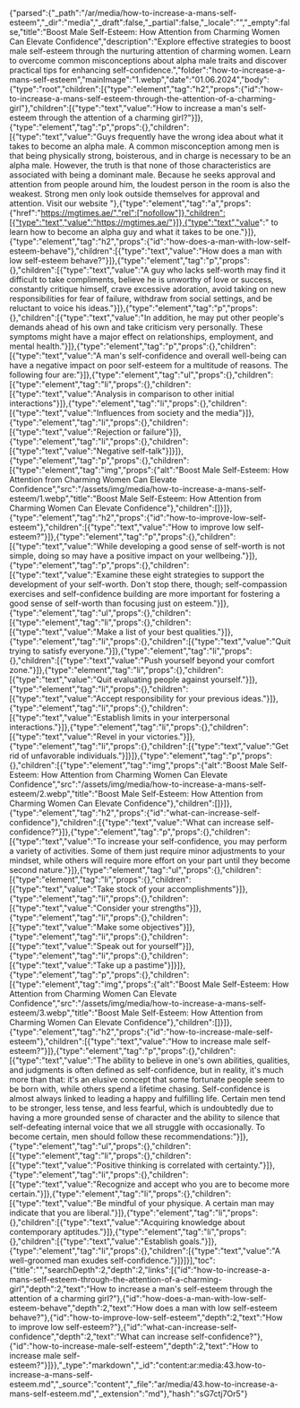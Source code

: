 {"parsed":{"_path":"/ar/media/how-to-increase-a-mans-self-esteem","_dir":"media","_draft":false,"_partial":false,"_locale":"","_empty":false,"title":"Boost Male Self-Esteem: How Attention from Charming Women Can Elevate Confidence","description":"Explore effective strategies to boost male self-esteem through the nurturing attention of charming women. Learn to overcome common misconceptions about alpha male traits and discover practical tips for enhancing self-confidence.","folder":"how-to-increase-a-mans-self-esteem","mainImage":"1.webp","date":"01.06.2024","body":{"type":"root","children":[{"type":"element","tag":"h2","props":{"id":"how-to-increase-a-mans-self-esteem-through-the-attention-of-a-charming-girl"},"children":[{"type":"text","value":"How to increase a man's self-esteem through the attention of a charming girl?"}]},{"type":"element","tag":"p","props":{},"children":[{"type":"text","value":"Guys frequently have the wrong idea about what it takes to become an alpha male. A common misconception among men is that being physically strong, boisterous, and in charge is necessary to be an alpha male. However, the truth is that none of those characteristics are associated with being a dominant male. Because he seeks approval and attention from people around him, the loudest person in the room is also the weakest. Strong men only look outside themselves for approval and attention. Visit our website "},{"type":"element","tag":"a","props":{"href":"https://mgtimes.ae/","rel":["nofollow"]},"children":[{"type":"text","value":"https://mgtimes.ae/"}]},{"type":"text","value":" to learn how to become an alpha guy and what it takes to be one."}]},{"type":"element","tag":"h2","props":{"id":"how-does-a-man-with-low-self-esteem-behave"},"children":[{"type":"text","value":"How does a man with low self-esteem behave?"}]},{"type":"element","tag":"p","props":{},"children":[{"type":"text","value":"A guy who lacks self-worth may find it difficult to take compliments, believe he is unworthy of love or success, constantly critique himself, crave excessive adoration, avoid taking on new responsibilities for fear of failure, withdraw from social settings, and be reluctant to voice his ideas."}]},{"type":"element","tag":"p","props":{},"children":[{"type":"text","value":"In addition, he may put other people's demands ahead of his own and take criticism very personally. These symptoms might have a major effect on relationships, employment, and mental health."}]},{"type":"element","tag":"p","props":{},"children":[{"type":"text","value":"A man's self-confidence and overall well-being can have a negative impact on poor self-esteem for a multitude of reasons. The following four are:"}]},{"type":"element","tag":"ul","props":{},"children":[{"type":"element","tag":"li","props":{},"children":[{"type":"text","value":"Analysis in comparison to other initial interactions"}]},{"type":"element","tag":"li","props":{},"children":[{"type":"text","value":"Influences from society and the media"}]},{"type":"element","tag":"li","props":{},"children":[{"type":"text","value":"Rejection or failure"}]},{"type":"element","tag":"li","props":{},"children":[{"type":"text","value":"Negative self-talk"}]}]},{"type":"element","tag":"p","props":{},"children":[{"type":"element","tag":"img","props":{"alt":"Boost Male Self-Esteem: How Attention from Charming Women Can Elevate Confidence","src":"/assets/img/media/how-to-increase-a-mans-self-esteem/1.webp","title":"Boost Male Self-Esteem: How Attention from Charming Women Can Elevate Confidence"},"children":[]}]},{"type":"element","tag":"h2","props":{"id":"how-to-improve-low-self-esteem"},"children":[{"type":"text","value":"How to improve low self-esteem?"}]},{"type":"element","tag":"p","props":{},"children":[{"type":"text","value":"While developing a good sense of self-worth is not simple, doing so may have a positive impact on your wellbeing."}]},{"type":"element","tag":"p","props":{},"children":[{"type":"text","value":"Examine these eight strategies to support the development of your self-worth. Don't stop there, though; self-compassion exercises and self-confidence building are more important for fostering a good sense of self-worth than focusing just on esteem."}]},{"type":"element","tag":"ul","props":{},"children":[{"type":"element","tag":"li","props":{},"children":[{"type":"text","value":"Make a list of your best qualities."}]},{"type":"element","tag":"li","props":{},"children":[{"type":"text","value":"Quit trying to satisfy everyone."}]},{"type":"element","tag":"li","props":{},"children":[{"type":"text","value":"Push yourself beyond your comfort zone."}]},{"type":"element","tag":"li","props":{},"children":[{"type":"text","value":"Quit evaluating people against yourself."}]},{"type":"element","tag":"li","props":{},"children":[{"type":"text","value":"Accept responsibility for your previous ideas."}]},{"type":"element","tag":"li","props":{},"children":[{"type":"text","value":"Establish limits in your interpersonal interactions."}]},{"type":"element","tag":"li","props":{},"children":[{"type":"text","value":"Revel in your victories."}]},{"type":"element","tag":"li","props":{},"children":[{"type":"text","value":"Get rid of unfavorable individuals."}]}]},{"type":"element","tag":"p","props":{},"children":[{"type":"element","tag":"img","props":{"alt":"Boost Male Self-Esteem: How Attention from Charming Women Can Elevate Confidence","src":"/assets/img/media/how-to-increase-a-mans-self-esteem/2.webp","title":"Boost Male Self-Esteem: How Attention from Charming Women Can Elevate Confidence"},"children":[]}]},{"type":"element","tag":"h2","props":{"id":"what-can-increase-self-confidence"},"children":[{"type":"text","value":"What can increase self-confidence?"}]},{"type":"element","tag":"p","props":{},"children":[{"type":"text","value":"To increase your self-confidence, you may perform a variety of activities. Some of them just require minor adjustments to your mindset, while others will require more effort on your part until they become second nature."}]},{"type":"element","tag":"ul","props":{},"children":[{"type":"element","tag":"li","props":{},"children":[{"type":"text","value":"Take stock of your accomplishments"}]},{"type":"element","tag":"li","props":{},"children":[{"type":"text","value":"Consider your strengths"}]},{"type":"element","tag":"li","props":{},"children":[{"type":"text","value":"Make some objectives"}]},{"type":"element","tag":"li","props":{},"children":[{"type":"text","value":"Speak out for yourself"}]},{"type":"element","tag":"li","props":{},"children":[{"type":"text","value":"Take up a pastime"}]}]},{"type":"element","tag":"p","props":{},"children":[{"type":"element","tag":"img","props":{"alt":"Boost Male Self-Esteem: How Attention from Charming Women Can Elevate Confidence","src":"/assets/img/media/how-to-increase-a-mans-self-esteem/3.webp","title":"Boost Male Self-Esteem: How Attention from Charming Women Can Elevate Confidence"},"children":[]}]},{"type":"element","tag":"h2","props":{"id":"how-to-increase-male-self-esteem"},"children":[{"type":"text","value":"How to increase male self-esteem?"}]},{"type":"element","tag":"p","props":{},"children":[{"type":"text","value":"The ability to believe in one's own abilities, qualities, and judgments is often defined as self-confidence, but in reality, it's much more than that: it's an elusive concept that some fortunate people seem to be born with, while others spend a lifetime chasing. Self-confidence is almost always linked to leading a happy and fulfilling life. Certain men tend to be stronger, less tense, and less fearful, which is undoubtedly due to having a more grounded sense of character and the ability to silence that self-defeating internal voice that we all struggle with occasionally. To become certain, men should follow these recommendations:"}]},{"type":"element","tag":"ul","props":{},"children":[{"type":"element","tag":"li","props":{},"children":[{"type":"text","value":"Positive thinking is correlated with certainty."}]},{"type":"element","tag":"li","props":{},"children":[{"type":"text","value":"Recognize and accept who you are to become more certain."}]},{"type":"element","tag":"li","props":{},"children":[{"type":"text","value":"Be mindful of your physique. A certain man may indicate that you are liberal."}]},{"type":"element","tag":"li","props":{},"children":[{"type":"text","value":"Acquiring knowledge about contemporary aptitudes."}]},{"type":"element","tag":"li","props":{},"children":[{"type":"text","value":"Establish goals."}]},{"type":"element","tag":"li","props":{},"children":[{"type":"text","value":"A well-groomed man exudes self-confidence."}]}]}],"toc":{"title":"","searchDepth":2,"depth":2,"links":[{"id":"how-to-increase-a-mans-self-esteem-through-the-attention-of-a-charming-girl","depth":2,"text":"How to increase a man's self-esteem through the attention of a charming girl?"},{"id":"how-does-a-man-with-low-self-esteem-behave","depth":2,"text":"How does a man with low self-esteem behave?"},{"id":"how-to-improve-low-self-esteem","depth":2,"text":"How to improve low self-esteem?"},{"id":"what-can-increase-self-confidence","depth":2,"text":"What can increase self-confidence?"},{"id":"how-to-increase-male-self-esteem","depth":2,"text":"How to increase male self-esteem?"}]}},"_type":"markdown","_id":"content:ar:media:43.how-to-increase-a-mans-self-esteem.md","_source":"content","_file":"ar/media/43.how-to-increase-a-mans-self-esteem.md","_extension":"md"},"hash":"sG7ctj7Or5"}